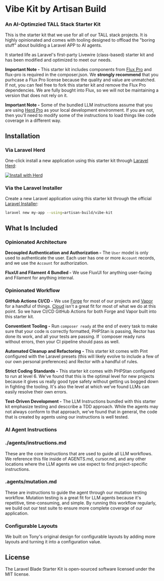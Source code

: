 # Vibe Kit by Artisan Build

### An AI-Optimzied TALL Stack Starter Kit

This is the starter kit that we use for all of our TALL stack projects. It is highly opinionated and comes with tooling designed to offload the "boring stuff" about building a Laravel APP to AI agents.

It started life as Laravel's first-party Livewire (class-based) starter kit and has been modified and optimized to meet our needs.

**Important Note -** This starter kit includes components from [Flux Pro](https://fluxui.dev/pricing) and flux-pro is required in the composer.json. We **strongly recommend** that you purhcase a Flux Pro license because the quality and value are unmatched. If not, you can feel free to fork this starter kit and remove the Flux Pro dependencies. We are fully bought into Flux, so we will not be maintaining a version that does not rely on it.

**Important Note -** Some of the bundled LLM instructions assume that you are using [Herd Pro](https://herd.laravel.com/) as your local development environment. If you are not, then you'll need to modify some of the instructions to load things like code coverage in a different way.

## Installation

### Via Laravel Herd

One-click install a new application using this starter kit through [Laravel Herd](https://herd.laravel.com):

<a href="https://herd.laravel.com/new?starter-kit=artisan-build/vibe-kit"><img src="https://img.shields.io/badge/Install%20with%20Herd-fff?logo=laravel&logoColor=f53003" alt="Install with Herd"></a>

### Via the Laravel Installer

Create a new Laravel application using this starter kit through the official [Laravel Installer](https://laravel.com/docs/12.x/installation#installing-php):

```bash
laravel new my-app --using=artisan-build/vibe-kit
```

## What Is Included

### Opinionated Architecture

**Decoupled Authentication and Authorization -** The `User` model is only used to authenticate the user. Each user has one or more `Account` records, and we use the `Account` for authorization.

**FluxUI and Filament 4 Bundled -** We use FluxUI for anything user-facing and Filament for anything internal.

### Opinionated Workflow

**GitHub Actions CI/CD -** We use [Forge](https://forge.laravel.com) for most of our projects and [Vapor](https://vapor.laravel.com) for a handful of things. [Cloud](https://cloud.laravel.com) isn't a great fit for most of what we do at this point. So we have CI/CD GitHub Actions for both Forge and Vapor built into this starter kit.

**Conventient Tooling -** Run `composer ready` at the end of every task to make sure that your code is correctly formatted, PHPStan is passing, Rector has done its work, and all your tests are passing. If `composer ready runs without errors, then your CI pipeline should pass as well.

**Automated Cleanup and Refactoring -** This starter kit comes with Pint configured with the Laravel presets (this will likely evolve to include a few of our own personal preferences) and Rector with a handful of rules. 

**Strict Coding Standards -** This starter kit comes with PHPStan configured to run at level 6. We've found that this is the optimal level for new projects because it gives us really good type safety without getting us bogged down in fighting the tooling. It's also the level at which we've found LLMs can easily resolve their own errors.

**Test-Driven Development -** The LLM Instructions bundled with this starter kit emphasize testing and desccribe a TDD approach. While the agents may not always conform to that approach, we've found that in general, the code that is created by agents using our instructions is well tested.

### AI Agent Instructions

### ./agents/instructions.md

These are the core instructions that are used to guide all LLM workflows. We reference this file inside of AGENTS.md, cursor.md, and any other locations where the LLM agents we use expect to find project-specific instructions.

### .agents/mutation.md

These are instructions to guide the agent through our mutation testing workflow. Mutation testing is a great fit for LLM agents because it's repetitive, time-consuming, and simple. By running this workflow regularly, we build out our test suite to ensure more complete coverage of our application.






### Configurable Layouts

We built on Tony's original design for configurable layouts by adding more layouts and turning it into a configuration value.

## License

The Laravel Blade Starter Kit is open-sourced software licensed under the MIT license.
